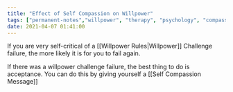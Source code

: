 ```yaml
---
title: "Effect of Self Compassion on Willpower"
tags: ["permanent-notes","willpower", "therapy", "psychology", "compassion", "self-improvement"]
date: 2021-04-07 01:41:00
---
```


If you are very self-critical of a [[Willpower Rules|Willpower]] Challenge failure, the more likely it is for you to fail again. 

If there was a willpower challenge failure, the best thing to do is acceptance. You can do this by giving yourself a [[Self Compassion Message]]